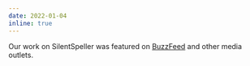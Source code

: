 ```yaml
---
date: 2022-01-04
inline: true
---
```

Our work on SilentSpeller was featured on [BuzzFeed](https://www.buzzfeednews.com/article/richardnieva/google-glass-creator-is-experimenting-with-a-smart-retainer) and other media outlets.